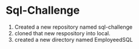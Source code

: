 # Sql-Challenge
1. Created a new repository named sql-challenge
2. cloned that new respository into local.
3. created a new directory named EmployeedSQL